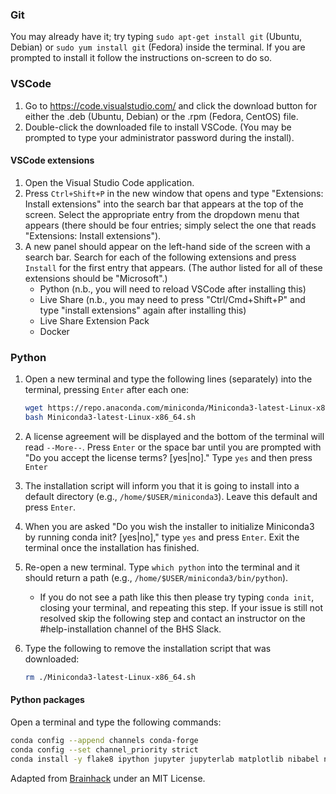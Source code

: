 
### Git

You may already have it; try typing `sudo apt-get install git` (Ubuntu, Debian) or `sudo yum install git` (Fedora) inside the terminal.
If you are prompted to install it follow the instructions on-screen to do so.

### VSCode

1. Go to https://code.visualstudio.com/ and click the download button for either the .deb (Ubuntu, Debian) or the .rpm (Fedora, CentOS) file.
1. Double-click the downloaded file to install VSCode.
   (You may be prompted to type your administrator password during the install).

#### VSCode extensions

1. Open the Visual Studio Code application.
1. Press `Ctrl+Shift+P` in the new window that opens and type "Extensions: Install extensions" into the search bar that appears at the top of the screen.
   Select the appropriate entry from the dropdown menu that appears (there should be four entries; simply select the one that reads "Extensions: Install extensions").
1. A new panel should appear on the left-hand side of the screen with a search bar.
   Search for each of the following extensions and press `Install` for the first entry that appears. (The author listed for all of these extensions should be "Microsoft".)
      - Python (n.b., you will need to reload VSCode after installing this)
      - Live Share (n.b., you may need to press "Ctrl/Cmd+Shift+P" and type "install extensions" again after installing this)
      - Live Share Extension Pack
      - Docker

### Python

1. Open a new terminal and type the following lines (separately) into the terminal, pressing `Enter` after each one:

   ``` bash
   wget https://repo.anaconda.com/miniconda/Miniconda3-latest-Linux-x86_64.sh
   bash Miniconda3-latest-Linux-x86_64.sh
   ```

1. A license agreement will be displayed and the bottom of the terminal will read `--More--`.
   Press `Enter` or the space bar until you are prompted with "Do you accept the license terms? [yes|no]."
   Type `yes` and then press `Enter`
1. The installation script will inform you that it is going to install into a default directory (e.g., `/home/$USER/miniconda3`).
   Leave this default and press `Enter`.
1. When you are asked "Do you wish the installer to initialize Miniconda3 by running conda init? [yes|no]," type `yes` and press `Enter`.
   Exit the terminal once the installation has finished.
1. Re-open a new terminal.
   Type `which python` into the terminal and it should return a path (e.g., `/home/$USER/miniconda3/bin/python`).
   - If you do not see a path like this then please try typing `conda init`, closing your terminal, and repeating this step.
     If your issue is still not resolved skip the following step and contact an instructor on the #help-installation channel of the BHS Slack.
1. Type the following to remove the installation script that was downloaded:

   ``` bash
   rm ./Miniconda3-latest-Linux-x86_64.sh
   ```

#### Python packages

Open a terminal and type the following commands:

``` bash
conda config --append channels conda-forge
conda config --set channel_priority strict
conda install -y flake8 ipython jupyter jupyterlab matplotlib nibabel nilearn numpy pandas scipy seaborn pytest
```

Adapted from [Brainhack](https://github.com/brainhackorg/school/blob/master/content/en/setup/linux.md) under an MIT License.
